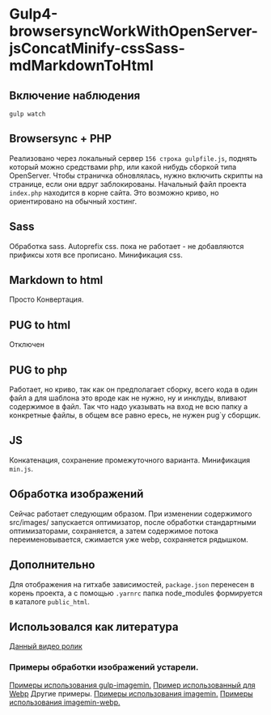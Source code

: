 # Gulp4-browsersyncWorkWithOpenServer-jsConcatMinify-cssSass-mdMarkdownToHtml

## Включение наблюдения
`gulp watch`

## Browsersync + PHP
Реализовано через локальный сервер `156 строка gulpfile.js`, поднять который можно средствами php, или какой нибудь сборкой типа OpenServer.
Чтобы страничка обновлялась, нужно включить скрипты на странице, если они вдруг заблокированы.
Начальный файл проекта `index.php` находится в корне сайта. Это возможно криво, но ориентировано на обычный хостинг.

## Sass
Обработка sass.
Autoprefix css. пока не работает - не добавляются прификсы хотя все прописано.
Минификация css.

## Markdown to html
Просто Конвертация.

## PUG to html
Отключен

## PUG to php
Работает, но криво, так как он предполагает сборку, всего кода в один файл а для шаблона это вроде как не нужно, ну и инклуды, вливают содержимое в файл. Так что надо указывать на вход не всю папку а конкретные файлы, в общем все равно ересь, не нужен pug`у сборщик.

## JS
Конкатенация, сохранение промежуточного варианта.
Минификация `min.js`.

## Обработка изображений
Сейчас работает следующим образом. При изменении содержимого src/images/ запускается оптимизатор, после обработки стандартными оптимизаторами, сохраняется, а затем содержимое потока переименовывается, сжимается уже webp, сохраняется рядышком.

## Дополнительно
Для отображения на гитхабе зависимостей, `package.json` перенесен в корень проекта, а с помощью `.yarnrc` папка node_modules формируется в каталоге `public_html`.

## Использовался как литература
[Данный видео ролик](https://www.youtube.com/watch?v=tTrPLQ6nOX8)


### Примеры обработки изображений устарели.
[Примеры использования gulp-imagemin.](https://www.npmjs.com/package/gulp-imagemin)
[Пример использованный для Webp](https://www.smashingmagazine.com/2018/07/converting-images-to-webp/)
Другие примеры.
[Примеры использования imagemin.](https://github.com/imagemin/imagemin)
[Примеры использования imagemin-webp.](https://github.com/imagemin/imagemin-webp)


